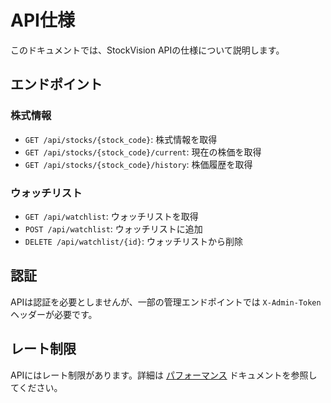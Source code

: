 # API仕様

このドキュメントでは、StockVision APIの仕様について説明します。

## エンドポイント

### 株式情報

- `GET /api/stocks/{stock_code}`: 株式情報を取得
- `GET /api/stocks/{stock_code}/current`: 現在の株価を取得
- `GET /api/stocks/{stock_code}/history`: 株価履歴を取得

### ウォッチリスト

- `GET /api/watchlist`: ウォッチリストを取得
- `POST /api/watchlist`: ウォッチリストに追加
- `DELETE /api/watchlist/{id}`: ウォッチリストから削除

## 認証

APIは認証を必要としませんが、一部の管理エンドポイントでは `X-Admin-Token` ヘッダーが必要です。

## レート制限

APIにはレート制限があります。詳細は [パフォーマンス](/docs/performance) ドキュメントを参照してください。